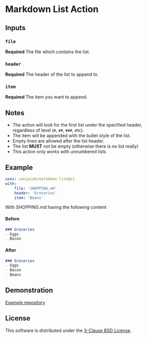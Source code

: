 # Markdown List Action


## Inputs

### `file`

**Required** The file which contains the list.

### `header`

**Required** The header of the list to append to.

### `item`

**Required** The item you want to append.


## Notes

- The action will look for the first list under the specified
  header, regardless of level (`#`, `##`, `###`, etc).
- The item will be appended with the bullet style of the list.
- Empty lines are allowed after the list header.
- The list **MUST** not be empty (otherwise there is no list really)
- This action only works with unnumbered lists


## Example

```yaml
uses: sanjacob/markdown-list@v1
with:
    file: 'SHOPPING.md'
    header: 'Groceries'
    item: 'Beans'
```

With SHOPPING.md having the following content

#### Before

```md
### Groceries
- Eggs
- Bacon
```

#### After

```md
### Groceries
- Eggs
- Bacon
- Beans
```

## Demonstration

[Example repository](https://github.com/sanjacob/markdown-list-test)

## License

This software is distributed under the [3-Clause BSD License][license].

[license]: LICENSE
